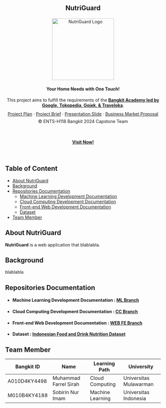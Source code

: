 ## <p align="center">NutriGuard</p>

<p align="center">
  <img src="../assets/logo.png" width="200" height="200" alt="NutriGuard Logo">
</p>

#### <p align="center">Your Home Needs with One Touch!</p>

<p align="center">This project aims to fulfill the requirements of the <strong><a href="https://grow.google/intl/id_id/bangkit/?tab=machine-learning">Bangkit Academy led by Google, Tokopedia, Gojek, & Traveloka</a></strong>.</p>

<p align="center" style="margin-bottom: 20px; line-height: 0.8;">
    <a href="https://example.com">Project Plan</a> &middot;
    <a href="https://example.com">Project Brief</a> &middot;
    <a href="https://example.com">Presentation Slide</a> &middot;
    <a href="https://example.com">Business Market Proposal</a> 
</p>
<p align="center" style="margin-top: -10px;">© ENTS-H118 Bangkit 2024 Capstone Team</p>
</br>

#### <p align="center"> <a href="https://example.com"> Visit Now!</a> </p>

</br>

## Table of Content

- [About NutriGuard](#about-housespot)
- [Background](#background)
- [Repositories Documentation](#repositories-documentation)
  - [Machine Learning Development Documentation](#machine-learning-development-documentation)
  - [Cloud Computing Development Documentation](#cloud-computing-development-documentation)
  - [Front-end Web Development Documentation](#front-end-web-development-documentation)
  - [Dataset](#dataset)
- [Team Member](#team-member)

## About NutriGuard

**NutriGuard** is a web application that blablabla.

## Background

blablabla

## Repositories Documentation

- #### Machine Learning Development Documentation : [ML Branch](https://github.com/NutriGuard/ml)
- #### Cloud Computing Development Documentation : [CC Branch](https://github.com/NutriGuard/cc)
- #### Front-end Web Development Documentation : [WEB FE Branch](https://github.com/NutriGuard/web-fe)
- #### Dataset : [Indonesian Food and Drink Nutrition Dataset](https://docs.google.com/spreadsheets/d/1ckybW4EpxQYZVbMQkAwzNxdvdCg9IvjF/edit?gid=441525641#gid=441525641)

## Team Member

| Bangkit ID   | Name                  | Learning Path      | University             |
| ------------ | --------------------- | ------------------ | ---------------------- |
| A010D4KY4498 | Muhammad Farrel Sirah | Cloud Computing    | Universitas Mulawarman |
| M010B4KY4188 | Sobirin Nur Imam      | Machine Learning   | Universitas Indonesia  |

